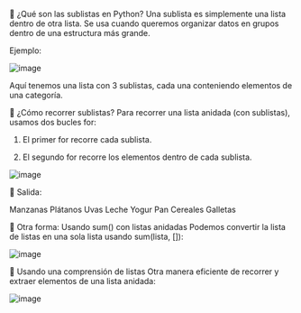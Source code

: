 🔹 ¿Qué son las sublistas en Python?
Una sublista es simplemente una lista dentro de otra lista. Se usa cuando queremos organizar datos en grupos dentro de una estructura más grande.

Ejemplo:

![image](https://github.com/user-attachments/assets/961b39e7-71a2-460e-8c60-351299eb5931)

Aquí tenemos una lista con 3 sublistas, cada una conteniendo elementos de una categoría.

🔹 ¿Cómo recorrer sublistas?
Para recorrer una lista anidada (con sublistas), usamos dos bucles for:

1. El primer for recorre cada sublista.

2. El segundo for recorre los elementos dentro de cada sublista.

![image](https://github.com/user-attachments/assets/cf1f3953-7aae-4aae-a28e-48c76b0c309b)

🔹 Salida:

Manzanas
Plátanos
Uvas
Leche
Yogur
Pan
Cereales
Galletas

🔹 Otra forma: Usando sum() con listas anidadas
Podemos convertir la lista de listas en una sola lista usando sum(lista, []):

![image](https://github.com/user-attachments/assets/9cae7be2-9c1b-43b4-9c69-644f5cb5dbe4)


🔹 Usando una comprensión de listas
Otra manera eficiente de recorrer y extraer elementos de una lista anidada:

![image](https://github.com/user-attachments/assets/87f11fb8-2a3a-4a43-9d66-c26f34aa8cab)

